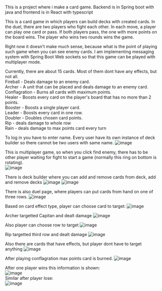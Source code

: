 This is a project where i make a card game. Backend is in Spring boot with java and frontend is in React with typescript

This is a card game in which players can build decks with created cards. In the duel, there are two players who fight each other. In each move, a player can play one card or pass. If both players pass, the one with more points on the board wins. The player who wins two rounds wins the game. <br>

Right now it doesn't make much sense, because what is the point of playing such game when you can see enemy cards. I am implementing messaging 
system with Spring Boot Web sockets so that this game can be played with multiplayer mode.

Currently, there are about 15 cards. Most of them dont have any effects, but not all. <br>
Fireball - Deals damage to an enemy card. <br>
Archer - A unit that can be placed and deals damage to an enemy card. <br>
Conflagration - Burns all cards with maximum points. <br>
Healer - Boosts every card on the player's board that has no more than 2 points. <br>
Booster - Boosts a single player card. <br>
Leader - Boosts every card in one row. <br>
Doubler - Doubles chosen card points. <br>
Rip - deals damage to whole row <br>
Rain - deals damage to max points card every turn <br>

To log in you have to enter name. Every user have its own instance of deck builder so there cannot be two users with same name.
![image](https://github.com/PiotrJagla/MyCardGame-MainProj/assets/76881722/b6a77471-4af0-4eed-ba58-181bf8404602)

This is multiplayer game, so when you click find enemy, there has to be other player waiting for fight to start a game (normally this ring on bottom is rotating).<br>
![image](https://github.com/PiotrJagla/MyCardGame-MainProj/assets/76881722/8be324bf-0f42-4e03-8533-e739ee734c1d)






There is deck builder where you can add and remove cards from deck, add and remove decks
![image](https://github.com/PiotrJagla/MyCardGame-MainProj/assets/76881722/22f248e0-6f04-4352-b968-d5e81ca16d69)
![image](https://github.com/PiotrJagla/MyCardGame-MainProj/assets/76881722/48e4ff12-c46f-4f3a-a547-95da6b5f17be)



There is also duel page, where players can put cards from hand on one of three rows. 
![image](https://github.com/PiotrJagla/MyCardGame-MainProj/assets/76881722/46151c06-b384-433f-9d2c-c23281c66d82)



Based on card effect type, player can choose card to target:
![image](https://github.com/PiotrJagla/MyCardGame-MainProj/assets/76881722/dfe7afeb-3567-4985-b7a8-97bc97ac02ec)

Archer targetted Capitan and dealt damage
![image](https://github.com/PiotrJagla/MyCardGame-MainProj/assets/76881722/5658d961-991a-4a4a-b2a5-8d12b27bfca9)


Also player can choose row to target
![image](https://github.com/PiotrJagla/MyCardGame-MainProj/assets/76881722/d3ac3163-43d7-4b65-a608-8ff4dec8893d)

Rip targetted third row and dealt damage
![image](https://github.com/PiotrJagla/MyCardGame-MainProj/assets/76881722/7cf61f50-1f4c-4151-b403-f099e5c8a170)


Also there are cards that have effects, but player dont have to target anything
![image](https://github.com/PiotrJagla/MyCardGame-MainProj/assets/76881722/66f681a7-2f32-48c9-a2f9-37bcac274ede)

After playing conflagration max points card is burned.
![image](https://github.com/PiotrJagla/MyCardGame-MainProj/assets/76881722/09112b40-8b17-443c-b16c-6cf1dc2982fb)

After one player wins this information is shown: <br>
![image](https://github.com/PiotrJagla/MyCardGame-MainProj/assets/76881722/44b19c30-31be-4605-a61d-e714832ee710)
<br>
Similar after player lose: <br>
![image](https://github.com/PiotrJagla/MyCardGame-MainProj/assets/76881722/ce12553b-fc92-4812-9fe9-b771982f24d5)








